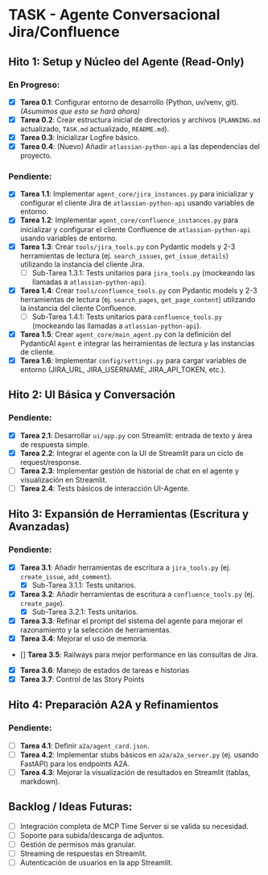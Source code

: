 # TASK - Agente Conversacional Jira/Confluence

## Hito 1: Setup y Núcleo del Agente (Read-Only)

### En Progreso:
-   [X] **Tarea 0.1**: Configurar entorno de desarrollo (Python, uv/venv, git). *(Asumimos que esto se hará ahora)*
-   [X] **Tarea 0.2**: Crear estructura inicial de directorios y archivos (`PLANNING.md` actualizado, `TASK.md` actualizado, `README.md`).
-   [X] **Tarea 0.3**: Inicializar Logfire básico.
-   [X] **Tarea 0.4**: (Nuevo) Añadir `atlassian-python-api` a las dependencias del proyecto.

### Pendiente:
-   [X] **Tarea 1.1**: Implementar `agent_core/jira_instances.py` para inicializar y configurar el cliente Jira de `atlassian-python-api` usando variables de entorno.
-   [X] **Tarea 1.2**: Implementar `agent_core/confluence_instances.py` para inicializar y configurar el cliente Confluence de `atlassian-python-api` usando variables de entorno.
-   [X] **Tarea 1.3**: Crear `tools/jira_tools.py` con Pydantic models y 2-3 herramientas de lectura (ej. `search_issues`, `get_issue_details`) utilizando la instancia del cliente Jira.
    -   [ ] Sub-Tarea 1.3.1: Tests unitarios para `jira_tools.py` (mockeando las llamadas a `atlassian-python-api`).
-   [X] **Tarea 1.4**: Crear `tools/confluence_tools.py` con Pydantic models y 2-3 herramientas de lectura (ej. `search_pages`, `get_page_content`) utilizando la instancia del cliente Confluence.
    -   [ ] Sub-Tarea 1.4.1: Tests unitarios para `confluence_tools.py` (mockeando las llamadas a `atlassian-python-api`).
-   [X] **Tarea 1.5**: Crear `agent_core/main_agent.py` con la definición del PydanticAI `Agent` e integrar las herramientas de lectura y las instancias de cliente.
-   [X] **Tarea 1.6**: Implementar `config/settings.py` para cargar variables de entorno (JIRA_URL, JIRA_USERNAME, JIRA_API_TOKEN, etc.).

## Hito 2: UI Básica y Conversación

### Pendiente:
-   [X] **Tarea 2.1**: Desarrollar `ui/app.py` con Streamlit: entrada de texto y área de respuesta simple.
-   [X] **Tarea 2.2**: Integrar el agente con la UI de Streamlit para un ciclo de request/response.
-   [ ] **Tarea 2.3**: Implementar gestión de historial de chat en el agente y visualización en Streamlit.
-   [ ] **Tarea 2.4**: Tests básicos de interacción UI-Agente.

## Hito 3: Expansión de Herramientas (Escritura y Avanzadas)

### Pendiente:
-   [X] **Tarea 3.1**: Añadir herramientas de escritura a `jira_tools.py` (ej. `create_issue`, `add_comment`).
    -   [X] Sub-Tarea 3.1.1: Tests unitarios.
-   [X] **Tarea 3.2**: Añadir herramientas de escritura a `confluence_tools.py` (ej. `create_page`).
    -   [X] Sub-Tarea 3.2.1: Tests unitarios.
-   [X] **Tarea 3.3**: Refinar el prompt del sistema del agente para mejorar el razonamiento y la selección de herramientas.
-   [X] **Tarea 3.4**: Mejorar el uso de memoria.
-   [] **Tarea 3.5**: Railways para mejor performance en las consultas de Jira.
-   [X] **Tarea 3.6**: Manejo de estados de tareas e historias
-   [X] **Tarea 3.7**: Control de las Story Points

## Hito 4: Preparación A2A y Refinamientos

### Pendiente:
-   [ ] **Tarea 4.1**: Definir `a2a/agent_card.json`.
-   [ ] **Tarea 4.2**: Implementar stubs básicos en `a2a/a2a_server.py` (ej. usando FastAPI) para los endpoints A2A.
-   [ ] **Tarea 4.3**: Mejorar la visualización de resultados en Streamlit (tablas, markdown).

## Backlog / Ideas Futuras:
-   [ ] Integración completa de MCP Time Server si se valida su necesidad.
-   [ ] Soporte para subida/descarga de adjuntos.
-   [ ] Gestión de permisos más granular.
-   [ ] Streaming de respuestas en Streamlit.
-   [ ] Autenticación de usuarios en la app Streamlit.